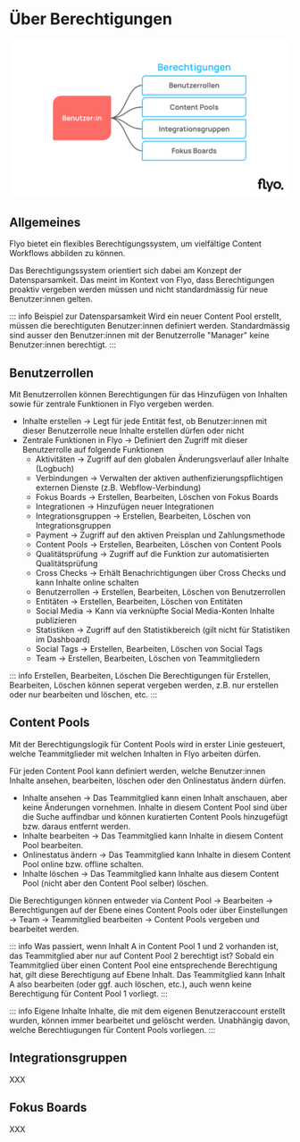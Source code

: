 # Über Berechtigungen

![Überblick Berechtiungen](assets/permissions-overview.svg)

## Allgemeines
Flyo bietet ein flexibles Berechtigungssystem, um vielfältige Content Workflows abbilden zu können.

Das Berechtigungssystem orientiert sich dabei am Konzept der Datensparsamkeit. Das meint im Kontext von Flyo, dass Berechtigungen proaktiv vergeben werden müssen und nicht standardmässig für neue Benutzer:innen gelten.

::: info Beispiel zur Datensparsamkeit
Wird ein neuer Content Pool erstellt, müssen die berechtiguten Benutzer:innen definiert werden. Standardmässig sind ausser den Benutzer:innen mit der Benutzerrolle "Manager" keine Benutzer:innen berechtigt.
:::

## Benutzerrollen
Mit Benutzerrollen können Berechtigungen für das Hinzufügen von Inhalten sowie für zentrale Funktionen in Flyo vergeben werden.

- Inhalte erstellen -> Legt für jede Entität fest, ob Benutzer:innen mit dieser Benutzerrolle neue Inhalte erstellen dürfen oder nicht
- Zentrale Funktionen in Flyo -> Definiert den Zugriff mit dieser Benutzerrolle auf folgende Funktionen
    - Aktivitäten -> Zugriff auf den globalen Änderungsverlauf aller Inhalte (Logbuch)
    - Verbindungen -> Verwalten der aktiven authenfizierungspflichtigen externen Dienste (z.B. Webflow-Verbindung)
    - Fokus Boards -> Erstellen, Bearbeiten, Löschen von Fokus Boards
    - Integrationen -> Hinzufügen neuer Integrationen
    - Integrationsgruppen -> Erstellen, Bearbeiten, Löschen von Integrationsgruppen
    - Payment -> Zugriff auf den aktiven Preisplan und Zahlungsmethode
    - Content Pools -> Erstellen, Bearbeiten, Löschen von Content Pools
    - Qualitätsprüfung -> Zugriff auf die Funktion zur automatisierten Qualitätsprüfung
    - Cross Checks -> Erhält Benachrichtigungen über Cross Checks und kann Inhalte online schalten
    - Benutzerrollen -> Erstellen, Bearbeiten, Löschen von Benutzerrollen
    - Entitäten -> Erstellen, Bearbeiten, Löschen von Entitäten
    - Social Media -> Kann via verknüpfte Social Media-Konten Inhalte publizieren
    - Statistiken -> Zugriff auf den Statistikbereich (gilt nicht für Statistiken im Dashboard)
    - Social Tags -> Erstellen, Bearbeiten, Löschen von Social Tags
    - Team -> Erstellen, Bearbeiten, Löschen von Teammitgliedern
 
::: info Erstellen, Bearbeiten, Löschen
Die Berechtigungen für Erstellen, Bearbeiten, Löschen können seperat vergeben werden, z.B. nur erstellen oder nur bearbeiten und löschen, etc.
:::

## Content Pools
Mit der Berechtigungslogik für Content Pools wird in erster Linie gesteuert, welche Teammitglieder mit welchen Inhalten in Flyo arbeiten dürfen.

Für jeden Content Pool kann definiert werden, welche Benutzer:innen Inhalte ansehen, bearbeiten, löschen oder den Onlinestatus ändern dürfen.

- Inhalte ansehen -> Das Teammitglied kann einen Inhalt anschauen, aber keine Änderungen vornehmen. Inhalte in diesem Content Pool sind über die Suche auffindbar und können kuratierten Content Pools hinzugefügt bzw. daraus entfernt werden.
- Inhalte bearbeiten -> Das Teammitglied kann Inhalte in diesem Content Pool bearbeiten.
- Onlinestatus ändern -> Das Teammitglied kann Inhalte in diesem Content Pool online bzw. offline schalten.
- Inhalte löschen -> Das Teammitglied kann Inhalte aus diesem Content Pool (nicht aber den Content Pool selber) löschen.

Die Berechtigungen können entweder via Content Pool -> Bearbeiten -> Berechtigungen auf der Ebene eines Content Pools oder über Einstellungen -> Team -> Teammitglied bearbeiten -> Content Pools vergeben und bearbeitet werden.

::: info Was passiert, wenn Inhalt A in Content Pool 1 und 2 vorhanden ist, das Teammitglied aber nur auf Content Pool 2 berechtigt ist?
Sobald ein Teammitglied über einen Content Pool eine entsprechende Berechtigung hat, gilt diese Berechtigung auf Ebene Inhalt. Das Teammitglied kann Inhalt A also bearbeiten (oder ggf. auch löschen, etc.), auch wenn keine Berechtigung für Content Pool 1 vorliegt.
:::

::: info Eigene Inhalte
Inhalte, die mit dem eigenen Benutzeraccount erstellt wurden, können immer bearbeitet und gelöscht werden. Unabhängig davon, welche Berechtiugungen für Content Pools vorliegen.
:::

## Integrationsgruppen
XXX

## Fokus Boards
XXX
